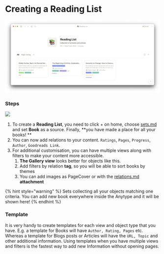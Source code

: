 # Creating a Reading List

![](<../.gitbook/assets/Screenshot 2021-11-09 at 18.54.53.png>)

### Steps

![](<../.gitbook/assets/test (2).gif>)

1. To create a **Reading List**, you need to click + on home, choose [sets.md](../fundamentals/sets.md "mention") and set **Book** as a source. Finally, **you have made a place for all your books! **
2. &#x20;You can now add relations to your content. `Ratings`, `Pages`, `Progress`, `Author`, `Goodreads Link`.
3. For additional customisation, you can have multiple views along with filters to make your content more accessible.&#x20;
   1. **The Gallery view** looks better for objects like this.
   2. Add filters by relation **tag**, so you will be able to sort books by themes
   3. You can add images as PageCover or with the [relations.md](../fundamentals/relations.md "mention") **attachment**&#x20;



{% hint style="warning" %}
Sets collecting all your objects matching one criteria. You can add new book everywhere inside the Anytype and it will be shown here!
{% endhint %}

### Template

It is very handy to create templates for each view and object type that you have. E.g. a template for Books will have `Author, Rating, Pages` etc. Whereas a template for Blogs posts or Articles will have the `URL, Topic` and other additional information. Using templates when you have multiple views and filters is the fastest way to add new Information without opening pages.
